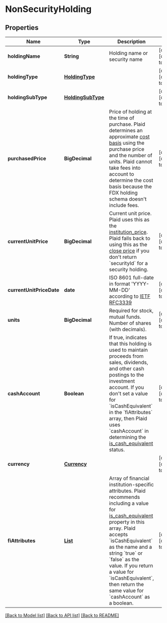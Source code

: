 # NonSecurityHolding
## Properties

| Name | Type | Description | Notes |
|------------ | ------------- | ------------- | -------------|
| **holdingName** | **String** | Holding name or security name | [optional] [default to null] |
| **holdingType** | [**HoldingType**](HoldingType.md) |  | [optional] [default to null] |
| **holdingSubType** | [**HoldingSubType**](HoldingSubType.md) |  | [optional] [default to null] |
| **purchasedPrice** | **BigDecimal** | Price of holding at the time of purchase. Plaid determines an approximate [cost basis](https://plaid.com/docs/api/products/investments/#investments-holdings-get-response-holdings-cost-basis) using the purchase price and the number of units. Plaid cannot take fees into account to determine the cost basis because the FDX holding schema doesn&#39;t include fees.  | [optional] [default to null] |
| **currentUnitPrice** | **BigDecimal** | Current unit price. Plaid uses this as the [institution_price](https://plaid.com/docs/api/products/investments/#investments-holdings-get-response-holdings-institution-price). Plaid falls back to using this as the [close price](https://plaid.com/docs/api/products/investments/#investments-holdings-get-response-securities-close-price) if you don&#39;t return &#x60;securityId&#x60; for a security holding.  | [optional] [default to null] |
| **currentUnitPriceDate** | **date** | ISO 8601 full-date in format &#39;YYYY-MM-DD&#39; according to [IETF RFC3339](https://xml2rfc.tools.ietf.org/public/rfc/html/rfc3339.html#anchor14) | [optional] [default to null] |
| **units** | **BigDecimal** | Required for stock, mutual funds. Number of shares (with decimals). | [optional] [default to null] |
| **cashAccount** | **Boolean** | If true, indicates that this holding is used to maintain proceeds from sales, dividends, and other cash postings to the investment account. If you don&#39;t set a value for &#x60;isCashEquivalent&#x60; in the &#x60;fiAttributes&#x60; array, then Plaid uses &#x60;cashAccount&#x60; in determining the [is_cash_equivalent](https://plaid.com/docs/api/products/investments/#investments-holdings-get-response-securities-is-cash-equivalent) status.  | [optional] [default to null] |
| **currency** | [**Currency**](Currency.md) |  | [optional] [default to null] |
| **fiAttributes** | [**List**](FiAttribute.md) | Array of financial institution-specific attributes. Plaid recommends including a value for [is_cash_equivalent](https://plaid.com/docs/api/products/investments/#investments-holdings-get-response-securities-is-cash-equivalent) property in this array. Plaid accepts &#x60;isCashEquivalent&#x60; as the name and a string &#x60;true&#x60; or &#x60;false&#x60; as the value. If you return a value for &#x60;isCashEquivalent&#x60;, then return the same value for &#x60;cashAccount&#x60; as a boolean.  | [optional] [default to null] |

[[Back to Model list]](../README.md#documentation-for-models) [[Back to API list]](../README.md#documentation-for-api-endpoints) [[Back to README]](../README.md)

